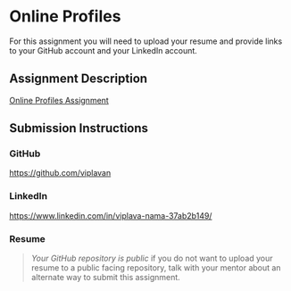 # Online Profiles
For this assignment you will need to upload your resume and provide links to your GitHub account and your LinkedIn account.

## Assignment Description
[Online Profiles Assignment](https://education.launchcode.org/liftoff/modules/assignments/online-profiles)

## Submission Instructions
 
### GitHub
https://github.com/viplavan
### LinkedIn
https://www.linkedin.com/in/viplava-nama-37ab2b149/

### Resume

> *Your GitHub repository is public* if you do not want to upload your resume to a public facing repository, talk with your mentor about an alternate way to submit this assignment.
